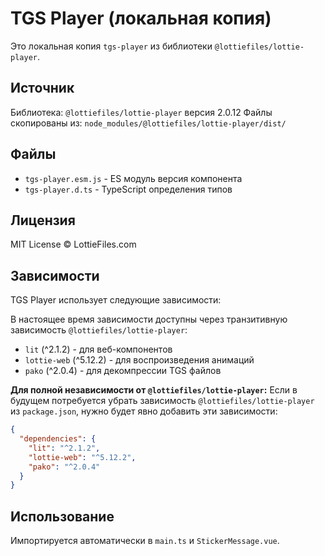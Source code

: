 # TGS Player (локальная копия)

Это локальная копия `tgs-player` из библиотеки `@lottiefiles/lottie-player`.

## Источник

Библиотека: `@lottiefiles/lottie-player` версия 2.0.12
Файлы скопированы из: `node_modules/@lottiefiles/lottie-player/dist/`

## Файлы

- `tgs-player.esm.js` - ES модуль версия компонента
- `tgs-player.d.ts` - TypeScript определения типов

## Лицензия

MIT License © LottieFiles.com

## Зависимости

TGS Player использует следующие зависимости:

В настоящее время зависимости доступны через транзитивную зависимость `@lottiefiles/lottie-player`:
- `lit` (^2.1.2) - для веб-компонентов
- `lottie-web` (^5.12.2) - для воспроизведения анимаций
- `pako` (^2.0.4) - для декомпрессии TGS файлов

**Для полной независимости от `@lottiefiles/lottie-player`:**
Если в будущем потребуется убрать зависимость `@lottiefiles/lottie-player` из `package.json`, нужно будет явно добавить эти зависимости:

```json
{
  "dependencies": {
    "lit": "^2.1.2",
    "lottie-web": "^5.12.2",
    "pako": "^2.0.4"
  }
}
```

## Использование

Импортируется автоматически в `main.ts` и `StickerMessage.vue`.


